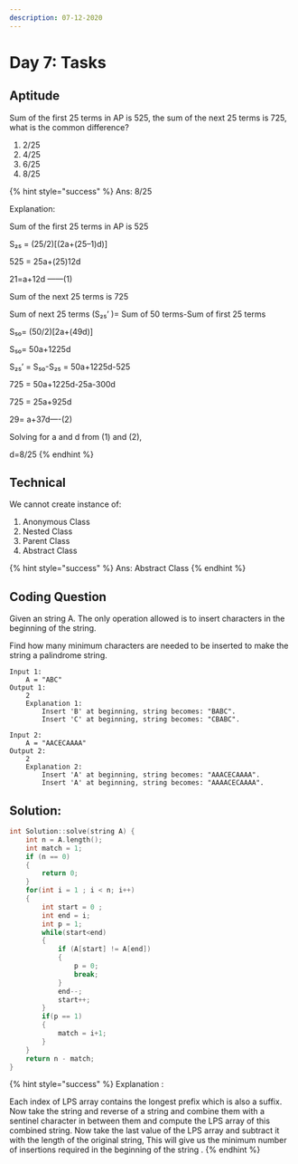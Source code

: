 ```yaml
---
description: 07-12-2020
---
```


# Day 7: Tasks

## Aptitude

Sum of the first 25 terms in AP is 525, the sum of the next 25 terms is 725, what is the common difference?

1. 2/25
2. 4/25
3. 6/25
4. 8/25

{% hint style="success" %}
Ans: 8/25

Explanation:

Sum of the first 25 terms in AP is 525

S₂₅ = \(25/2\)\[\(2a+\(25–1\)d\)\]

525 = 25a+\(25\)12d

21=a+12d ——\(1\)

Sum of the next 25 terms is 725

Sum of next 25 terms \(S₂₅’ \)= Sum of 50 terms-Sum of first 25 terms

S₅₀= \(50/2\)\[2a+\(49d\)\]

S₅₀= 50a+1225d

S₂₅’ = S₅₀-S₂₅ = 50a+1225d-525

725 = 50a+1225d-25a-300d

725 = 25a+925d

29= a+37d—-\(2\)

Solving for a and d from \(1\) and \(2\),

d=8/25
{% endhint %}

## Technical

We cannot create instance of:

1. Anonymous Class
2. Nested Class
3. Parent Class
4. Abstract Class

{% hint style="success" %}
Ans: Abstract Class
{% endhint %}

## Coding Question

Given an string A. The only operation allowed is to insert characters in the beginning of the string.

Find how many minimum characters are needed to be inserted to make the string a palindrome string. 

```text
Input 1:
    A = "ABC"
Output 1:
    2
    Explanation 1:
        Insert 'B' at beginning, string becomes: "BABC".
        Insert 'C' at beginning, string becomes: "CBABC".

Input 2:
    A = "AACECAAAA"
Output 2:
    2
    Explanation 2:
        Insert 'A' at beginning, string becomes: "AAACECAAAA".
        Insert 'A' at beginning, string becomes: "AAAACECAAAA".
```

## Solution:

```cpp
int Solution::solve(string A) {
    int n = A.length();
    int match = 1;
    if (n == 0)
    {
        return 0;
    }
    for(int i = 1 ; i < n; i++)
    {
        int start = 0 ;
        int end = i;
        int p = 1;
        while(start<end)
        {
            if (A[start] != A[end])
            {
                p = 0;
                break;
            }
            end--;
            start++;
        }
        if(p == 1)
        {
            match = i+1;
        }
    }
    return n - match;
}
```

{% hint style="success" %}
Explanation :

Each index of LPS array contains the longest prefix which is also a suffix. Now take the string and reverse of a string and combine them with a sentinel character in between them and compute the LPS array of this combined string. Now take the last value of the LPS array and subtract it with the length of the original string, This will give us the minimum number of insertions required in the beginning of the string .
{% endhint %}

